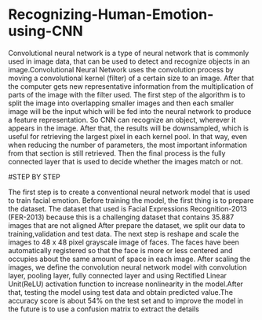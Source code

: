 # Recognizing-Human-Emotion-using-CNN
Convolutional neural network is a type of neural network that is commonly used in image data, that can be used to detect and recognize objects in an image.Convolutional Neural Network uses the convolution process by moving a convolutional kernel (filter) of a certain size to an image. After that the computer gets new representative information from the multiplication of parts of the image with the filter used. The first step of the algorithm is to split the image into overlapping smaller images and then each smaller image will be the input which will be fed into the neural network to produce a feature representation. So CNN can recognize an object, wherever it appears in the image. After that, the results will be downsampled, which is useful for retrieving the largest pixel in each kernel pool. In that way, even when reducing the number of parameters, the most important information from that section is still retrieved. Then the final process is the fully connected layer that is used to decide whether the images match or not.

#STEP BY STEP

The first step is to create a conventional neural network
model that is used to train facial emotion. Before training
the model, the first thing is to prepare the dataset. The
dataset that used is Facial Expressions Recognition-2013
(FER-2013) because this is a challenging dataset that
contains 35.887 images that are not aligned
After prepare the dataset, we split our data to
training,validation and test data. The next step is reshape and scale the images to 48 x 48
pixel grayscale image of faces. The faces have been
automatically registered so that the face is more or less
centered and occupies about the same amount of space in
each image. After scaling the images, we define the
convolution neural network model with convolution layer, pooling layer, fully connected layer and using Rectified
Linear Unit(ReLU) activation function to increase nonlinearity in the model.After that, testing the model using test data and obtain
predicted value.The accuracy score is about 54% on the test set and to
improve the model in the future is to use a confusion matrix
to extract the details

